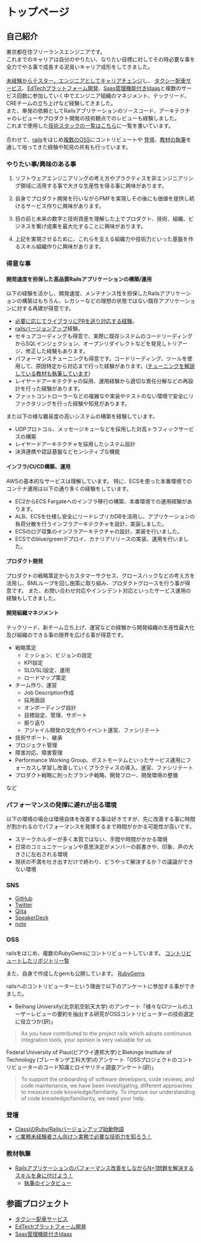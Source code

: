 # トップページ

## 自己紹介
東京都在住フリーランスエンジニアです。
<br/>
これまでのキャリアは自分のやりたい、なりたい目標に対してその時必要な事を全力でやる事で成長する泥臭いキャリア成形をしてきました。
<br/>
<br/>
[未経験からテスター、エンジニアとしてキャリアチェンジ](./carrier_start.md)し、
[タクシー配車サービス](taxi/index.md)、[EdTechプラットフォーム開発](ed_tech_platform/index.md)、[Saas管理機能付きIdaas](saas_management_idp/index.md)と複数のサービス回数に参加していく中でエンジニア組織のマネジメント、テックリード、CREチームの立ち上げなど経験してきました。
<br/>
また、単発の依頼としてRailsアプリケーションのソースコード、アーキテクチャのレビューやプロダクト開発の技術観点でのレビューも経験しました。
<br/>
これまで使用した[技術スタックの一覧はこちら](all_technology_stack.md)に一覧を書いています。
<br/>
<br/>
合わせて、[rails](https://contributors.rubyonrails.org/contributors/soartec-lab/commits)をはじめ[複数のOSS]((contribute_oss_list.md))にコントリビュートや
[登壇](https://speakerdeck.com/soarteclab/railsbaziyonatupushi-dong-wu-yu)、[教材の執筆](https://www.techpit.jp/courses/79)を通して培ってきた経験や知見の共有も行っています。

### やりたい事/興味のある事

1. ソフトウェアエンジニアリングの考え方やプラクティスを非エンジニアリング領域に活用する事で大きな生産性を得る事に興味があります。

2. 自身でプロダクト開発を行いながらPMFを実現しその後にも価値を提供し続けるサービス作りに興味があります。

3. 目の前と未来の数字と技術資産を理解した上でプロダクト、技術、組織、ビジネスを繋げ成果を最大化することに興味があります。

4. 上記を実現させるために、これらを支える組織力や技術力といった基盤を作るスキル組織作りに興味があります。

### 得意な事

#### 

#### 開発速度を担保した高品質Railsアプリケーションの構築/運用
以下の経験を活かし、開発速度、メンテナンス性を担保したRailsアプリケーションの構築はもちろん、レガシーなどの理想の状態ではない既存アプリケーションに対する再建が得意です。

* [必要に応じてライブラリにPRを送り対応する経験](https://qiita.com/SoarTec-lab/items/f979336bd25d7b3a8cd2)。
* [railsバージョンアップ](ed_tech_platform/achievements/operation.md)経験。
* セキュアコーディングも得意で、実際に既存システムのコードリーディングからSQLインジェクション、オープンリダイレクトなどを発見しトリアージ、修正した経験もあります。
* パフォーマンスチューニングも得意です。コードリーディング、ツールを使用して、原因特定から対応まで行った経験があります。([チューニングを解説している教材も執筆しています](https://www.techpit.jp/courses/79))
* レイヤードアーキテクチャの採用、運用経験から適切な責任分解などの再設計を行った経験があります。
* ファットコントローラーなどの複雑なや実装やテストのない環境で安全にリファクタリングを行った経験や知見があります。

また以下の様な難易度の高いシステムの構築を経験しています。

* UDPプロトコル、メッセージキューなどを採用した対高トラフィックサービスの構築
* レイヤードアーキテクチャを採用したシステム設計
* 決済連携や認証基盤などセンシティブな機能

#### インフラ/CI/CD構築、運用
AWSの基本的なサービスは理解しています。
特に、ECSを使った本番環境でのコンテナ運用は以下の通り多くの経験をしています。

* EC2からECS Fargateへのインフラ移行の構築、本番環境での運用経験があります。
* ALB、ECSを仕様し安全にリードレプリカDBを活用し、アプリケーションの負荷分散を行うインフラアーキテクチャを設計、実装しました。
* ECSのログ収集のインフラアーキテクチャの設計、実装を行いました。
* ECSでのblue/greenデプロイ、カナリアリリースの実装、運用を行いました。

#### プロダクト開発
プロダクトの戦略策定からカスタマーサクセス、グロースハックなどの考え方を活用し、BMLループを回し施策に取り組み、プロダクトグロースを行う事が得意です。
また、お問い合わせ対応やインシデント対応といったサービス運用の経験もしてきました。

#### 開発組織マネジメント
テックリード、新チーム立ち上げ、運営などの経験から開発組織の生産性最大化及び組織のできる事の限界を広げる事が得意です。

* 戦略策定
  * ミッション、ビジョンの設定
  * KPI設定
  * SLO/SLI設定、運用
  * ロードマップ策定
* チーム作り、運営
  * Job Description作成
  * 採用面談
  * オンボーディング設計
  * 目標設定、管理、サポート
  * 振り返り
  * アジャイル開発の文化作りイベント運営、ファシリテート
* 技術サポート、継承
* プロジェクト管理
* 障害対応、障害管理
* Performance Working Group、ポストモーテムといったサービス運用にフォーカスし学習し改善していくプラクティスの導入、運営、ファシリテート
* プロダクト戦略に則ったブランチ戦略、開発フロー、開発環境の整備

など

### パフォーマンスの発揮に遅れが出る環境
以下の環境の場合は環境自体を改善する事は好きですが、先に改善する事に時間が割かれるのでパフォーマンスを発揮するまで時間がかかる可能性が高いです。

* ステークホルダーが多く本質ではない、手間や時間がかかる環境
* 日常のコミュニケーションや意思決定がメンバーの肩書きや、印象、声の大きさに左右される環境
* 現状の不満を吐き出すだけで終わり、どうやって解決するか？の議論ができない環境

### SNS
* [GitHub](https://github.com/soartec-lab)
* [Twitter](https://twitter.com/SoartecL)
* [Qiita](https://qiita.com/SoarTec-lab)
* [SpeakerDeck](https://speakerdeck.com/soarteclab)
* [note](https://note.com/soartec_lab)

### OSS
railsをはじめ、複数のRubyGemsにコントリビュートしています。
[コントリビュートしたリポジトリ一覧](contribute_oss_list.md)

また、自身で作成したgemも公開しています。
[RubyGems](https://rubygems.org/profiles/soartec-lab)

railsへのコントリビューターという理由で以下のアンケートに参加する事ができました。

* Beihang University(北京航空航天大学) のアンケート「様々なCIツールのユーザーレビューの要約を抽出する研究がOSSコントリビューターの技術選定に役立つか(訳)」

> As you have contributed to the project rails which adopts continuous integration tools, your opinion is very valuable for us.

Federal University of Piaui(ピアウイ連邦大学)とBlekinge Institute of Technology (ブレーキンゲ工科大学)のアンケート「OSSプロジェクトのコントリビューターのコード知識とロイヤリティ調査アンケート(訳)」

> To support the onboarding of software developers, code reviews, and code maintenance, we have been investigating, different approaches to measure code knowledge/familiarity.
> To improve our understanding of code knowledge/familiarity, we need your help. 

### 登壇
* [ClassiのRuby/Railsバージョンアップ始動物語](https://speakerdeck.com/soarteclab/railsbaziyonatupushi-dong-wu-yu)
* [＜業務未経験者さん向け＞実務で必要な技術力を知ろう！](https://techpit.connpass.com/event/209751/)

### 教材執筆
* [Railsアプリケーションのパフォーマンス改善をしながらN+1問題を解決するスキルを身に付けよう！](https://www.techpit.jp/courses/79)
  * [執筆のインタビュー](https://note.com/techpit/n/nd8c2aed9448f)

## 参画プロジェクト
* [タクシー配車サービス](taxi/index.md)
* [EdTechプラットフォーム開発](ed_tech_platform/index.md)
* [Saas管理機能付きIdaas](saas_management_idp/index.md)
